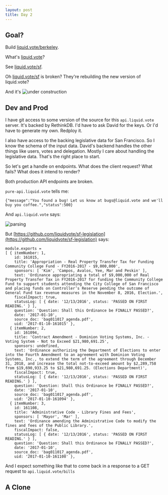 ```yaml
---
layout: post
title: Day 2
---
```


## Goal?

Build [liquid.vote/berkeley]("https://liquid.vote/berkeley").

What's [liquid.vote]("https://liquid.vote/")?

See [liquid.vote/sf]("https://liquid.vote/sf").

Oh [liquid.vote/sf]("https://liquid.vote/sf") is broken? They're rebuilding the new version of liquid.vote? 

And it's ![under construction](https://motherboard-images.vice.com/content-images/contentimage/26327/1444070256569233.gif)


## Dev and Prod

I have git access to some version of the source for this `api.liquid.vote` server. It's backed by RethinkDB. I'd have to ask David for the keys. Or I'd have to generate my own. Redploy it.

I also have access to the backing legislative data for San Francisco. So I know the schema of the input data. David's backend handles the other things like users, votes and delegation. Mostly I care about handling the legislative data. That's the right place to start.

So let's get a handle on endpoints. What does the client request? What fails? What does it intend to render?

Both production API endpoints are broken.

`pure-api.liquid.vote` tells me:

```
{"message":"You found a bug! Let us know at bugs@liquid.vote and we'll buy you coffee.","status":500}
```

And `api.liquid.vote` says:

![parsing](https://files.slack.com/files-pri/T2X7DMCD6-F7C2H1Z9N/screen_shot_2017-10-03_at_9.52.08_am.png)

But [https://github.com/liquidvote/sf-legislation](https://github.com/liquidvote/sf-legislation) says:

```
module.exports =
[ { itemNumber: 1,
    id: 161015,
    title: 'Appropriation - Real Property Transfer Tax for Funding Community College Fund - FY2016-2017 - $9,000,000',
    sponsors: [ 'Kim', 'Campos, Avalos, Yee, Mar and Peskin' ],
    text: 'Ordinance appropriating a total of $9,000,000 of Real Property Transfer Tax in FY2016-2017 for funding the Community College Fund to support students attending the City College of San Francisco and placing funds on Controller’s Reserve pending the outcome of General Fund tax revenue measures in the November 8, 2016, Election.',
    fiscalImpact: true,
    statusLog: [ { date: '12/13/2016', status: 'PASSED ON FIRST READING.' } ],
    question: 'Question: Shall this Ordinance be FINALLY PASSED?',
    date: '2017-01-10',
    source_doc: 'bag011017_agenda.pdf',
    uid: '2017-01-10-161015' },
  { itemNumber: 2,
    id: 161094,
    title: 'Contract Amendment - Dominion Voting Systems, Inc. - Voting System - Not to Exceed $21,980,691.25',
    sponsors: undefined,
    text: 'Ordinance authorizing the Department of Elections to enter into the Fourth Amendment to an agreement with Dominion Voting Systems, Inc., to extend the term of the agreement through December 31, 2018, and increase the total not-to-exceed amount by $2,289,758 from $19,690,933.25 to $21,980,691.25. (Elections Department)',
    fiscalImpact: true,
    statusLog: [ { date: '12/13/2016', status: 'PASSED ON FIRST READING.' } ],
    question: 'Question: Shall this Ordinance be FINALLY PASSED?',
    date: '2017-01-10',
    source_doc: 'bag011017_agenda.pdf',
    uid: '2017-01-10-161094' },
  { itemNumber: 3,
    id: 161108,
    title: 'Administrative Code - Library Fines and Fees',
    sponsors: [ 'Mayor', 'Mar' ],
    text: 'Ordinance amending the Administrative Code to modify the fines and fees of the Public Library.',
    fiscalImpact: false,
    statusLog: [ { date: '12/13/2016', status: 'PASSED ON FIRST READING.' } ],
    question: 'Question: Shall this Ordinance be FINALLY PASSED?',
    date: '2017-01-10',
    source_doc: 'bag011017_agenda.pdf',
    uid: '2017-01-10-161108' },
```

And I expect something like that to come back in a response to a GET request to `api.liquid.vote/bills`

## A Clone











